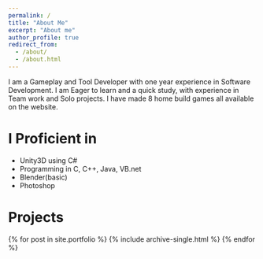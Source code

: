 ```yaml
---
permalink: /
title: "About Me"
excerpt: "About me"
author_profile: true
redirect_from: 
  - /about/
  - /about.html
---
```


I am a Gameplay and Tool Developer with one year experience in Software Development. I am Eager to learn and a quick study, with experience in Team work and Solo projects. I have made 8 home build games all available on the website.

I Proficient in
======
<ul>
<li>Unity3D using C#</li>
<li>Programming in C, C++, Java, VB.net</li>
<li>Blender(basic)</li>
<li>Photoshop</li>
</ul>

Projects
======
{% for post in site.portfolio %}
  {% include archive-single.html %}
{% endfor %}
